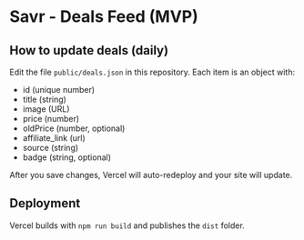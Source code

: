 # Savr - Deals Feed (MVP)

## How to update deals (daily)
Edit the file `public/deals.json` in this repository. Each item is an object with:
- id (unique number)
- title (string)
- image (URL)
- price (number)
- oldPrice (number, optional)
- affiliate_link (url)
- source (string)
- badge (string, optional)

After you save changes, Vercel will auto-redeploy and your site will update.

## Deployment
Vercel builds with `npm run build` and publishes the `dist` folder.

